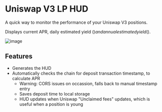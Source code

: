 # Uniswap V3 LP HUD

A quick way to monitor the performance of your Uniswap V3 positions.

Displays current APR, daily estimated yield ($) and annual estimated yield ($).

![image](https://user-images.githubusercontent.com/4975670/151696915-04a0fad0-b9e3-4c69-b8a4-2121d8a4fecd.png)

## Features

- Generates the HUD
- Automatically checks the chain for deposit transaction timestamp, to calculate APR
  - Warning: CORS issues on occassion, falls back to manual timestamp entry
  - Saves deposit time to local storage
  - HUD updates when Uniswap "Unclaimed fees" updates, which is useful when a position is young
